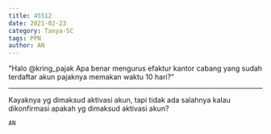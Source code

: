 ```yaml
---
title: 45512
date: 2021-02-23
category: Tanya-SC
tags: PPN
author: AN
---
```


"Halo @kring_pajak Apa benar mengurus efaktur kantor cabang yang sudah terdaftar akun pajaknya memakan waktu 10 hari?"

---

Kayaknya yg dimaksud aktivasi akun, tapi tidak ada salahnya kalau dikonfirmasi apakah yg dimaksud aktivasi akun?

`AN`
